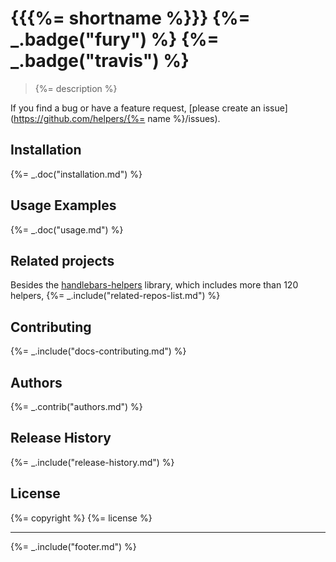 # {{{%= shortname %}}} {%= _.badge("fury") %} {%= _.badge("travis") %}

> {%= description %}

If you find a bug or have a feature request, [please create an issue](https://github.com/helpers/{%= name %}/issues).

## Installation
{%= _.doc("installation.md") %}

## Usage Examples
{%= _.doc("usage.md") %}

## Related projects
Besides the [handlebars-helpers](https://github.com/assemble/handlebars-helpers) library, which includes more than 120 helpers, {%= _.include("related-repos-list.md") %}

## Contributing
{%= _.include("docs-contributing.md") %}

## Authors
{%= _.contrib("authors.md") %}

## Release History
{%= _.include("release-history.md") %}

## License
{%= copyright %}
{%= license %}

***

{%= _.include("footer.md") %}